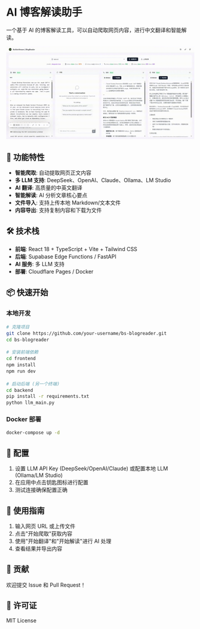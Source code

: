 # AI 博客解读助手

一个基于 AI 的博客解读工具，可以自动爬取网页内容，进行中文翻译和智能解读。

![项目截图](./frontend/public/blogreaderv0.3.1.gif)

## 🚀 功能特性

- **智能爬取**: 自动提取网页正文内容
- **多 LLM 支持**: DeepSeek、OpenAI、Claude、Ollama、LM Studio
- **AI 翻译**: 高质量的中英文翻译
- **智能解读**: AI 分析文章核心要点
- **文件导入**: 支持上传本地 Markdown/文本文件
- **内容导出**: 支持复制内容和下载为文件

## 🛠️ 技术栈

- **前端**: React 18 + TypeScript + Vite + Tailwind CSS
- **后端**: Supabase Edge Functions / FastAPI
- **AI 服务**: 多 LLM 支持
- **部署**: Cloudflare Pages / Docker

## 📦 快速开始

### 本地开发

```bash
# 克隆项目
git clone https://github.com/your-username/bs-blogreader.git
cd bs-blogreader

# 安装前端依赖
cd frontend
npm install
npm run dev

# 启动后端 (另一个终端)
cd backend
pip install -r requirements.txt
python llm_main.py
```

### Docker 部署

```bash
docker-compose up -d
```

## 🔧 配置

1. 设置 LLM API Key (DeepSeek/OpenAI/Claude) 或配置本地 LLM (Ollama/LM Studio)
2. 在应用中点击钥匙图标进行配置
3. 测试连接确保配置正确

## 📖 使用指南

1. 输入网页 URL 或上传文件
2. 点击"开始爬取"获取内容
3. 使用"开始翻译"和"开始解读"进行 AI 处理
4. 查看结果并导出内容

## 🤝 贡献

欢迎提交 Issue 和 Pull Request！

## 📄 许可证

MIT License